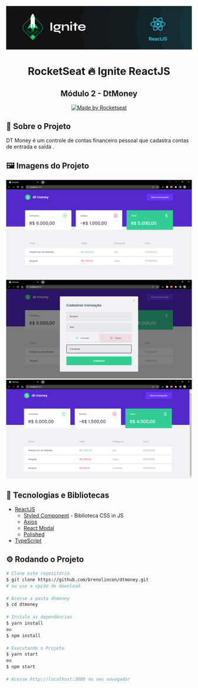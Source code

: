 <div align="center">
  <img src="/assets/ignite.png">
</div>

<h1 align="center"> RocketSeat 🔥 Ignite ReactJS </h1>

<h2 align="center"> Módulo 2 - DtMoney </h2>

<!-- Banners -->
<p align="center">
  <a href="https://rocketseat.com.br">
    <img alt="Made by Rocketseat" src="https://img.shields.io/badge/made%20by-Rocketseat-%2306b656?style=flat-square">
  </a>

## 🚀 Sobre o Projeto

DT Money é um controle de contas financeiro pessoal que cadastra contas de entrada e saída .

## 🖼️ Imagens do Projeto

<div align="center">
  <img src="/assets/print01.png">
</div>
<div align="center">
  <img src="/assets/print02.png">
</div>
<div align="center">
  <img src="/assets/print03.png">
</div>

## 🧰 Tecnologias e Bibliotecas

- [ReactJS](https://pt-br.reactjs.org/tutorial/tutorial.html)
  - [Styled Component](https://www.npmjs.com/package/styled-components) - Biblioteca CSS in JS
  - [Axios](https://www.npmjs.com/package/axios)
  - [React Modal](https://www.npmjs.com/package/react-modal)
  - [Polished](https://www.npmjs.com/package/polished)
- [TypeScript](https://www.typescriptlang.org/)

## ⚙️ Rodando o Projeto

```bash
# Clone este repositório
$ git clone https://github.com/brenolincon/dtmoney.git
# ou use a opção de download.

# Acesse a pasta dtmoney
$ cd dtmoney

# Instale as dependências
$ yarn install
ou
$ npm install

# Executando o Projeto
$ yarn start
ou
$ npm start

# Acesse http://localhost:3000 no seu navagador

```
